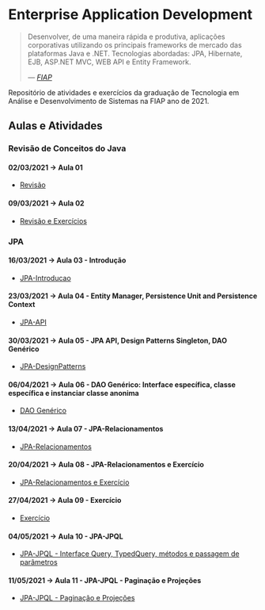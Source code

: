# Enterprise Application Development

<blockquote>
    <p>
        Desenvolver, de uma maneira rápida e produtiva, aplicações corporativas utilizando os principais frameworks de mercado das plataformas Java e .NET. Tecnologias abordadas: JPA, Hibernate, EJB, ASP.NET MVC, WEB API e Entity Framework.
    </p>
    <footer>— <cite><a href="https://www.fiap.com.br">FIAP</a></cite></footer>
</blockquote>

Repositório de atividades e exercícios da graduação de Tecnologia em Análise e Desenvolvimento de Sistemas na FIAP ano de 2021.

## Aulas e Atividades

### Revisão de Conceitos do Java
#### 02/03/2021 -> Aula 01
- [Revisão](https://github.com/jonasmzsouza/fiap-tdsr-ead/commit/3ba2d65e2b2e3375fd83dd994154e1e1270af327)
  
#### 09/03/2021 -> Aula 02
- [Revisão e Exercícios](https://github.com/jonasmzsouza/fiap-tdsr-ead/commit/91ebbef0adb5e13e677ef9716195a443514a096e)

### JPA
#### 16/03/2021 -> Aula 03 - Introdução
- [JPA-Introducao](https://github.com/jonasmzsouza/fiap-tdsr-ead/commit/49d40c5c753f0e1856fae7736a36a53130b5032a)

#### 23/03/2021 -> Aula 04 - Entity Manager, Persistence Unit and Persistence Context
- [JPA-API](https://github.com/jonasmzsouza/fiap-tdsr-ead/commit/782cfd345c8dbc51f9912c2a7199aec169b1d616)

#### 30/03/2021 -> Aula 05 - JPA API, Design Patterns Singleton, DAO Genérico
- [JPA-DesignPatterns](https://github.com/jonasmzsouza/fiap-tdsr-ead/commit/9586f9addf06bdb9c0dee4d97fb9883bae50600b)

#### 06/04/2021 -> Aula 06 - DAO Genérico: Interface específica, classe específica e instanciar classe anonima
- [DAO Genérico](https://github.com/jonasmzsouza/fiap-tdsr-ead/commit/4b47d739ba54818b012582a602ae2dc7c908e778)

#### 13/04/2021 -> Aula 07 - JPA-Relacionamentos
- [JPA-Relacionamentos](https://github.com/jonasmzsouza/fiap-tdsr-ead/commit/a83b17b3a1cee11f3f2225bee0cced1c614462c6)

#### 20/04/2021 -> Aula 08 - JPA-Relacionamentos e Exercício
- [JPA-Relacionamentos e Exercício](https://github.com/jonasmzsouza/fiap-tdsr-ead/commit/bf402432de0cc7945280ddd36a5dde4221e5f82f)

#### 27/04/2021 -> Aula 09 - Exercício
- [Exercício](https://github.com/jonasmzsouza/fiap-tdsr-ead/commit/5da952bcb0769c47b33933777c19009d8956775c)

#### 04/05/2021 -> Aula 10 - JPA-JPQL
- [JPA-JPQL - Interface Query, TypedQuery, métodos e passagem de parâmetros](https://github.com/jonasmzsouza/fiap-tdsr-ead/commit/1972e66f321058f3b93d2a40f266869ff63e56a8)

#### 11/05/2021 -> Aula 11 - JPA-JPQL - Paginação e Projeções
- [JPA-JPQL - Paginação e Projeções](https://github.com/jonasmzsouza/fiap-tdsr-ead/commit/3bab2effffd52103148456ced495e688ebc222c3)